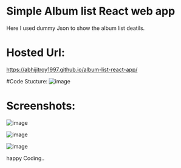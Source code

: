 # Simple Album list React web app
Here I used dummy Json to show the album list deatils.

# Hosted Url:
https://abhijitroy1997.github.io/album-list-react-app/

#Code Stucture:
![image](https://github.com/abhijitroy1997/react-dropdown/assets/59794665/bd4a3c01-f6d6-407a-b921-e3f6765b71f6)


# Screenshots:

![image](https://github.com/abhijitroy1997/react-dropdown/assets/59794665/1736b1a4-11a3-4213-ab21-c41f2897f9af)

![image](https://github.com/abhijitroy1997/react-dropdown/assets/59794665/daad5abf-94ce-4c29-ac9d-b60d4233ef5e)

![image](https://github.com/abhijitroy1997/react-dropdown/assets/59794665/c4fbb4d9-a25e-45ee-bca6-afc93a8fe6a6)

happy Coding..
